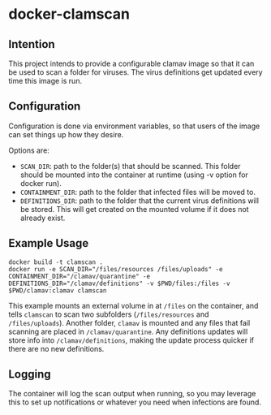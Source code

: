 # docker-clamscan

## Intention
This project intends to provide a configurable clamav image so that it can be used to scan a folder for viruses.
The virus definitions get updated every time this image is run.

## Configuration
Configuration is done via environment variables, so that users of the image can set things up how they desire.

Options are:

* `SCAN_DIR`: path to the folder(s) that should be scanned. This folder should be mounted into the container at runtime (using -v option for docker run).
* `CONTAINMENT_DIR`: path to the folder that infected files will be moved to.
* `DEFINITIONS_DIR`: path to the folder that the current virus definitions will be stored. This will get created on the mounted volume if it does not already exist.

## Example Usage
```
docker build -t clamscan .
docker run -e SCAN_DIR="/files/resources /files/uploads" -e CONTAINMENT_DIR="/clamav/quarantine" -e DEFINITIONS_DIR="/clamav/definitions" -v $PWD/files:/files -v $PWD/clamav:clamav clamscan
```
This example mounts an external volume in at `/files` on the container, and tells `clamscan` to scan two subfolders (`/files/resources` and `/files/uploads`). Another folder, `clamav` is mounted and any files that fail scanning are placed in `/clamav/quarantine`. Any definitions updates will store info into `/clamav/definitions`, making the update process quicker if there are no new definitions.

## Logging
The container will log the scan output when running, so you may leverage this to set up notifications or whatever you need when infections are found.
